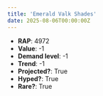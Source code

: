 ```yaml
---
title: 'Emerald Valk Shades'
date: 2025-08-06T00:00:00Z
---
```

- **RAP**: 4972
- **Value**: -1
- **Demand level**: -1
- **Trend**: -1
- **Projected?**: True
- **Hyped?**: True
- **Rare?**: True
